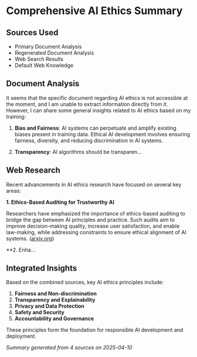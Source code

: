 # Comprehensive AI Ethics Summary

## Sources Used
- Primary Document Analysis
- Regenerated Document Analysis
- Web Search Results
- Default Web Knowledge

## Document Analysis
It seems that the specific document regarding AI ethics is not accessible at the moment, and I am unable to extract information directly from it. However, I can share some general insights related to AI ethics based on my training:

1. **Bias and Fairness**: AI systems can perpetuate and amplify existing biases present in training data. Ethical AI development involves ensuring fairness, diversity, and reducing discrimination in AI systems.

2. **Transparency**: AI algorithms should be transparen...

## Web Research
Recent advancements in AI ethics research have focused on several key areas:

**1. Ethics-Based Auditing for Trustworthy AI**

Researchers have emphasized the importance of ethics-based auditing to bridge the gap between AI principles and practice. Such audits aim to improve decision-making quality, increase user satisfaction, and enable law-making, while addressing constraints to ensure ethical alignment of AI systems. ([arxiv.org](https://arxiv.org/abs/2105.00002?utm_source=openai))

**2. Enha...

## Integrated Insights
Based on the combined sources, key AI ethics principles include:

1. **Fairness and Non-discrimination**
2. **Transparency and Explainability**
3. **Privacy and Data Protection**
4. **Safety and Security**
5. **Accountability and Governance**

These principles form the foundation for responsible AI development and deployment.

*Summary generated from 4 sources on 2025-04-10*